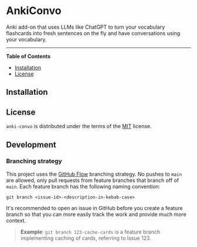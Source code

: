 # AnkiConvo
Anki add-on that uses LLMs like ChatGPT to turn your vocabulary flashcards into fresh sentences on the fly and have conversations using your vocabulary.

-----

**Table of Contents**

- [Installation](#installation)
- [License](#license)

## Installation


## License
`anki-convo` is distributed under the terms of the [MIT](https://spdx.org/licenses/MIT.html) license.

## Development
### Branching strategy
This project uses the [GitHub Flow](https://githubflow.github.io/]) branching strategy. No pushes to `main` are allowed, only pull requests from feature branches that branch off of `main`. Each feature branch has the following naming convention:
```
git branch <issue-id>-<description-in-kebab-case>
```
It's recommended to open an issue in GitHub before you create a feature branch so that you can more easily track the work and provide much more context.

> **Example**: `git branch 123-cache-cards` is a feature branch implementing caching of cards, referring to Issue 123.
